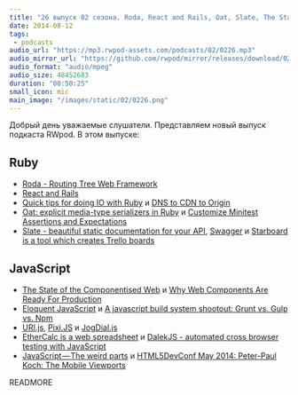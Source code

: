 ```yaml
---
title: "26 выпуск 02 сезона. Roda, React and Rails, Oat, Slate, The State of the Componentised Web, URI.js, DalekJS, EtherCalc и прочее"
date: 2014-08-12
tags:
 - podcasts
audio_url: "https://mp3.rwpod-assets.com/podcasts/02/0226.mp3"
audio_mirror_url: "https://github.com/rwpod/mirror/releases/download/02.26/0226.mp3"
audio_format: "audio/mpeg"
audio_size: 48452683
duration: "00:50:25"
small_icon: mic
main_image: "/images/static/02/0226.png"
---
```


Добрый день уважаемые слушатели. Представляем новый выпуск подкаста RWpod. В этом выпуске:

## Ruby

 - [Roda - Routing Tree Web Framework](http://roda.jeremyevans.net/index.html)
 - [React and Rails](http://rny.io/rails/react/2014/07/31/reactjs-and-rails.html)
 - [Quick tips for doing IO with Ruby](http://mauricio.github.io/2014/08/03/quick-tips-for-doing-io-with-ruby.html) и [DNS to CDN to Origin](http://robots.thoughtbot.com/dns-cdn-origin)
 - [Oat: explicit media-type serializers in Ruby](http://new-bamboo.co.uk/blog/2013/11/21/oat-explicit-media-type-serializers-in-ruby) и [Customize Minitest Assertions and Expectations](http://chriskottom.com/blog/2014/08/customize-minitest-assertions-and-expectations/)
 - [Slate - beautiful static documentation for your API](https://github.com/tripit/slate), [Swagger](https://helloreverb.com/developers/swagger) и [Starboard is a tool which creates Trello boards](https://github.com/heroku/starboard)

## JavaScript

 - [The State of the Componentised Web](http://www.futureinsights.com/home/the-state-of-the-componentised-web.html) и [Why Web Components Are Ready For Production](http://developer.telerik.com/featured/web-components-ready-production/)
 - [Eloquent JavaScript](http://eloquentjavascript.net/) и [A javascript build system shootout: Grunt vs. Gulp vs. Npm](http://modernweb.com/2014/08/04/choose-grunt-gulp-npm/)
 - [URI.js](http://medialize.github.io/URI.js/), [Pixi.JS](http://www.pixijs.com/) и [JogDial.js](http://www.ohsean.net/plugins/jogdial/)
 - [EtherCalc is a web spreadsheet](https://ethercalc.org/) и [DalekJS - automated cross browser testing with JavaScript](http://dalekjs.com/)
 - [JavaScript — The weird parts](https://medium.com/@daffl/javascript-the-weird-parts-8ff3da55798e) и [HTML5DevConf May 2014: Peter-Paul Koch: The Mobile Viewports](https://www.youtube.com/watch?v=8J6EdpXdzqc)

READMORE


